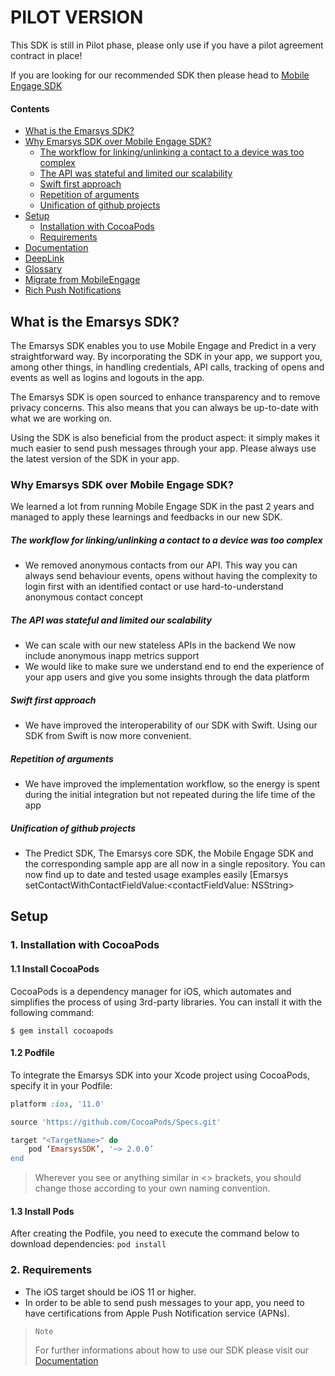 # PILOT VERSION

This SDK is still in Pilot phase, please only use if you have a pilot agreement contract in place!

If you are looking for our recommended SDK then please head to [Mobile Engage SDK](https://github.com/emartech/ios-mobile-engage-sdk.git "Mobile Engage SDK")

#### Contents
- [What is the Emarsys SDK?](#what-is-the-emarsys-sdk "What is EmarsysSDK?")
- [Why Emarsys SDK over Mobile Engage SDK?](#why-emarsys-sdk-over-mobile-engage-sdk "Why use EmarsysSDK")
    - [The workflow for linking/unlinking a contact to a device was too complex](#the-workflow-for-linkingunlinking-a-contact-to-a-device-was-too-complex "Contact workflow")
    - [The API was stateful and limited our scalability](#the-api-was-stateful-and-limited-our-scalability "Scalability")
    - [Swift first approach](#swift-first-approach "Swift first")
    - [Repetition of arguments](#repetition-of-arguments "Repetition of arguments")
    - [Unification of github projects](#unification-of-github-projects "Unification")
- [Setup](#setup "Setup")
    - [Installation with CocoaPods](#1-installation-with-cocoapods "CocoaPods")
    - [Requirements](#2-requirements "Requirements")
- [Documentation](https://github.com/emartech/ios-emarsys-sdk/wiki "Wiki")
- [DeepLink](https://github.com/emartech/ios-emarsys-sdk/wiki/deeplink "DeepLink")
- [Glossary](https://github.com/emartech/ios-emarsys-sdk/wiki/glossary "Glossary")
- [Migrate from MobileEngage](https://github.com/emartech/ios-emarsys-sdk/wiki/migrate-from-mobile-engage "Migration guide")
- [Rich Push Notifications](https://github.com/emartech/ios-emarsys-sdk/wiki/rich-push-notifications "Rich Push notifications")

## What is the Emarsys SDK?

The Emarsys SDK enables you to use Mobile Engage and Predict in a very straightforward way. By incorporating the SDK in your app, we support you, among other things, in handling credentials, API calls, tracking of opens and events as well as logins and logouts in the app.

The Emarsys SDK is open sourced to enhance transparency and to remove privacy concerns. This also means that you can always be up-to-date with what we are working on.

Using the SDK is also beneficial from the product aspect: it simply makes it much easier to send push messages through your app. Please always use the latest version of the SDK in your app.

### Why Emarsys SDK over Mobile Engage SDK?

We learned a lot from running Mobile Engage SDK in the past 2 years and managed to apply these learnings and feedbacks in our new SDK.

##### The workflow for linking/unlinking a contact to a device was too complex
* We removed anonymous contacts from our API. This way you can always send behaviour events, opens without having the complexity to login first with an identified contact or use hard-to-understand anonymous contact concept
##### The API was stateful and limited our scalability
* We can scale with our new stateless APIs in the backend We now include anonymous inapp metrics support
* We would like to make sure we understand end to end the experience of your app users and give you some insights through the data platform
##### Swift first approach
* We have improved the interoperability of our SDK with Swift. Using our SDK from Swift is now more convenient.
#####  Repetition of arguments
* We have improved the implementation workflow, so the energy is spent during the initial integration but not repeated during the life time of the app
#####  Unification of github projects
* The Predict SDK, The Emarsys core SDK, the Mobile Engage SDK and the corresponding sample app are all now in a single repository. You can now find up to date and tested usage examples easily
[Emarsys setContactWithContactFieldValue:<contactFieldValue: NSString>

## Setup
### 1. Installation with CocoaPods
#### 1.1 Install CocoaPods
CocoaPods is a dependency manager for iOS, which automates and simplifies the process of using 3rd-party libraries.
You can install it with the following command:

`$ gem install cocoapods`

#### 1.2 Podfile
To integrate the Emarsys SDK into your Xcode project using CocoaPods, specify it in your Podfile:
```ruby
platform :ios, '11.0'

source 'https://github.com/CocoaPods/Specs.git'

target "<TargetName>" do
	pod ‘EmarsysSDK’, '~> 2.0.0’
end
```
> Wherever you see <TargetName> or anything similar in <> brackets, you should change those according to your own naming convention.

#### 1.3 Install Pods
After creating the Podfile, you need to execute the command below to download dependencies:
`pod install`
### 2. Requirements
* The iOS target should be iOS 11 or higher.
* In order to be able to send push messages to your app, you need to have certifications from Apple Push Notification service (APNs).

> `Note`
>
> For further informations about how to use our SDK please visit our [Documentation](https://github.com/emartech/ios-emarsys-sdk/wiki "Wiki")